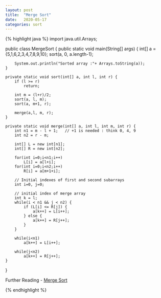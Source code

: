 ```yaml
---
layout: post
title:  "Merge Sort"
date:   2020-05-17
categories: sort 
---
```


{% highlight java %}
import java.util.Arrays;

public class MergeSort {
    public static void main(String[] args) {
        int[] a = {5,1,6,2,3,4,7,8,9,10};
        sort(a, 0, a.length-1);

        System.out.println("Sorted array :"+ Arrays.toString(a));
    }

    private static void sort(int[] a, int l, int r) {
        if (l >= r)
            return;

        int m = (l+r)/2;
        sort(a, l, m);
        sort(a, m+1, r);

        merge(a,l, m, r);
    }

    private static void merge(int[] a, int l, int m, int r) {
        int n1 = m - l + 1;   // +1 is needed : think 0, 4, 9
        int n2 = r - m;

        int[] L = new int[n1];
        int[] R = new int[n2];

        for(int i=0;i<n1;i++)
            L[i] = a[l+i];
        for(int i=0;i<n2;i++)
            R[i] = a[m+1+i];

        // Initial indexes of first and second subarrays
        int i=0, j=0;

        // initial index of merge array
        int k = l;
        while(i < n1 && j < n2) {
            if (L[i] <= R[j]) {
                a[k++] = L[i++];
            } else {
                a[k++] = R[j++];
            }
        }

        while(i<n1)
            a[k++] = L[i++];

        while(j<n2)
            a[k++] = R[j++];
    }
}

Further Reading - [Merge Sort](https://www.scaler.com/topics/data-structures/merge-sort-algorithm/) 

{% endhighlight %}

[desc]: https://leetcode.com/problems/k-closest-points-to-origin/discuss/220235/Java-Three-solutions-to-this-classical-K-th-problem.
